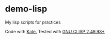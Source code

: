 # demo-lisp
My lisp scripts for practices  

Code with [Kate.](https://kate-editor.org/es/) Tested with [GNU CLISP 2.49.93+](https://www.gnu.org/software/clisp/)
